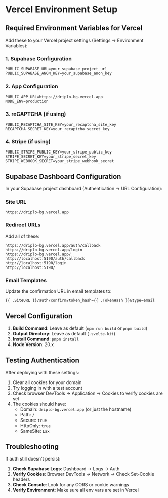 # Vercel Environment Setup

## Required Environment Variables for Vercel

Add these to your Vercel project settings (Settings → Environment Variables):

### 1. Supabase Configuration
```
PUBLIC_SUPABASE_URL=your_supabase_project_url
PUBLIC_SUPABASE_ANON_KEY=your_supabase_anon_key
```

### 2. App Configuration
```
PUBLIC_APP_URL=https://driplo-bg.vercel.app
NODE_ENV=production
```

### 3. reCAPTCHA (if using)
```
PUBLIC_RECAPTCHA_SITE_KEY=your_recaptcha_site_key
RECAPTCHA_SECRET_KEY=your_recaptcha_secret_key
```

### 4. Stripe (if using)
```
PUBLIC_STRIPE_PUBLIC_KEY=your_stripe_public_key
STRIPE_SECRET_KEY=your_stripe_secret_key
STRIPE_WEBHOOK_SECRET=your_stripe_webhook_secret
```

## Supabase Dashboard Configuration

In your Supabase project dashboard (Authentication → URL Configuration):

### Site URL
```
https://driplo-bg.vercel.app
```

### Redirect URLs
Add all of these:
```
https://driplo-bg.vercel.app/auth/callback
https://driplo-bg.vercel.app/login
https://driplo-bg.vercel.app/
http://localhost:5190/auth/callback
http://localhost:5190/login
http://localhost:5190/
```

### Email Templates
Update the confirmation URL in email templates to:
```
{{ .SiteURL }}/auth/confirm?token_hash={{ .TokenHash }}&type=email
```

## Vercel Configuration

1. **Build Command**: Leave as default (`npm run build` or `pnpm build`)
2. **Output Directory**: Leave as default (`.svelte-kit`)
3. **Install Command**: `pnpm install`
4. **Node Version**: 20.x

## Testing Authentication

After deploying with these settings:

1. Clear all cookies for your domain
2. Try logging in with a test account
3. Check browser DevTools → Application → Cookies to verify cookies are set
4. The cookies should have:
   - Domain: `driplo-bg.vercel.app` (or just the hostname)
   - Path: `/`
   - Secure: `true`
   - HttpOnly: `true`
   - SameSite: `Lax`

## Troubleshooting

If auth still doesn't persist:

1. **Check Supabase Logs**: Dashboard → Logs → Auth
2. **Verify Cookies**: Browser DevTools → Network → Check Set-Cookie headers
3. **Check Console**: Look for any CORS or cookie warnings
4. **Verify Environment**: Make sure all env vars are set in Vercel
